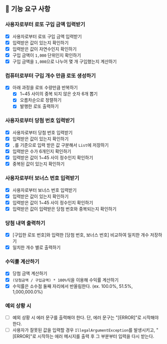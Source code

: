 ## 🚀 기능 요구 사항

### 사용자로부터 로또 구입 금액 입력받기

- [X] 사용자로부터 로또 구입 금액 입력받기
- [X] 입력받은 값이 있는지 확인하기
- [X] 입력받은 값이 자연수인지 확인하기
- [X] 구입 금액이 `1,000` 단위인지 확인하기
- [X] 구입 금액을 `1,000`으로 나누어 몇 개 구입했는지 계산하기

### 컴퓨터로부터 구입 개수 만큼 로또 생성하기

- [X] 아래 과정을 로또 수량만큼 반복하기
    - [X] 1~45 사이의 중복 되지 않은 숫자 6개 뽑기
    - [X] 오름차순으로 정렬하기
    - [X] 발행한 로또 출력하기

### 사용자로부터 당첨 번호 입력받기

- [X] 사용자로부터 당첨 번호 입력받기
- [X] 입력받은 값이 있는지 확인하기
- [X] `,`를 기준으로 입력 받은 값 구분해서 `List`에 저장하기
- [X] 입력받은 수가 6개인지 확인하기
- [X] 입력받은 값이 1~45 사이 정수인지 확인하기
- [X] 중복된 값이 있는지 확인하기

### 사용자로부터 보너스 번호 입력받기

- [X] 사용자로부터 보너스 번호 입력받기
- [X] 입력받은 값이 있는지 확인하기
- [X] 입력받은 값이 1~45 사이 정수인지 확인하기
- [X] 입력받은 값이 입력받은 당첨 번호와 중복되는지 확인하기

### 당첨 내역 출력하기

- [X] [구입한 로또 번호]와 입력한 [당첨 번호, 보너스 번호] 비교하여 일치한 개수 저장하기
- [X] 일치한 개수 별로 출력하기

### 수익률 계산하기

- [X] 당첨 금액 계산하기
- [X] `(당첨금액 / 구입금액) * 100%`식을 이용해 수익률 계산하기
- [X] 수익률은 소수점 둘째 자리에서 반올림한다. (ex. 100.0%, 51.5%, 1,000,000.0%)

### 예외 상황 시

- [ ] 예외 상황 시 에러 문구를 출력해야 한다. 단, 에러 문구는 "[ERROR]"로 시작해야 한다.
- [ ] 사용자가 잘못된 값을 입력할 경우 `IllegalArgumentException`를 발생시키고, "[ERROR]"로 시작하는 에러 메시지를 출력 후 그 부분부터 입력을 다시 받는다.
